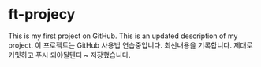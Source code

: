  # ft-projecy
This is my first project on GitHub.
This is an updated description of my project. 
이 프로젝트는 GitHub 사용법 연습중입니다. 
최신내용읊 기록합니다. 
제대로 커밋하고 푸시 되야될텐디 ~ 
저장했습니다. 
